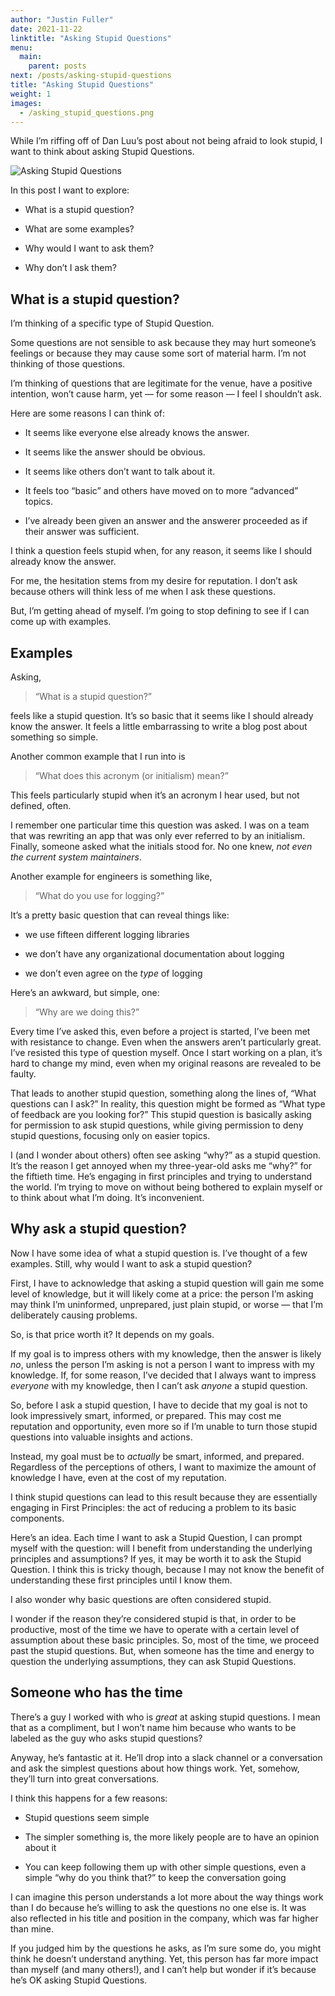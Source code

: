 ```yaml
---
author: "Justin Fuller"
date: 2021-11-22
linktitle: "Asking Stupid Questions"
menu:
  main:
    parent: posts
next: /posts/asking-stupid-questions
title: "Asking Stupid Questions"
weight: 1
images:
  - /asking_stupid_questions.png
--- 
```


While I’m riffing off of Dan Luu’s post about not being afraid to look stupid, I want to think about asking Stupid Questions.

![Asking Stupid Questions](/asking_stupid_questions.png)

In this post I want to explore:

* What is a stupid question?

* What are some examples?

* Why would I want to ask them?

* Why don’t I ask them?

## What is a stupid question?

I’m thinking of a specific type of Stupid Question. 

Some questions are not sensible to ask because they may hurt someone’s feelings or because they may cause some sort of material harm. I’m not thinking of those questions. 

I’m thinking of questions that are legitimate for the venue, have a positive intention, won’t cause harm, yet — for some reason — I feel I shouldn’t ask.

Here are some reasons I can think of:

* It seems like everyone else already knows the answer.

* It seems like the answer should be obvious.

* It seems like others don’t want to talk about it.

* It feels too “basic” and others have moved on to more “advanced” topics.

* I’ve already been given an answer and the answerer proceeded as if their answer was sufficient.

I think a question feels stupid when, for any reason, it seems like I should already know the answer.

For me, the hesitation stems from my desire for reputation. I don’t ask because others will think less of me when I ask these questions.

But, I’m getting ahead of myself. I’m going to stop defining to see if I can come up with examples.

## Examples

Asking,
> “What is a stupid question?” 

feels like a stupid question. It’s so basic that it seems like I should already know the answer. It feels a little embarrassing to write a blog post about something so simple.

Another common example that I run into is 
> “What does this acronym (or initialism) mean?” 

This feels particularly stupid when it’s an acronym I hear used, but not defined, often.

I remember one particular time this question was asked. I was on a team that was rewriting an app that was only ever referred to by an initialism. Finally, someone asked what the initials stood for. No one knew, *not even the current system maintainers*.

Another example for engineers is something like, 
> “What do you use for logging?” 

It’s a pretty basic question that can reveal things like: 

* we use fifteen different logging libraries

* we don’t have any organizational documentation about logging

* we don’t even agree on the *type* of logging

Here’s an awkward, but simple, one: 
> “Why are we doing this?” 

Every time I’ve asked this, even before a project is started, I’ve been met with resistance to change. Even when the answers aren’t particularly great. I’ve resisted  this type of question myself. Once I start working on a plan, it’s hard to change my mind, even when my original reasons are revealed to be faulty.

That leads to another stupid question, something along the lines of, “What questions can I ask?” In reality, this question might be formed as “What type of feedback are you looking for?” This stupid question is basically asking for permission to ask stupid questions, while giving permission to deny stupid questions, focusing only on easier topics.

I (and I wonder about others) often see asking “why?” as a stupid question. It’s the reason I get annoyed when my three-year-old asks me “why?” for the fiftieth time. He’s engaging in first principles and trying to understand the world. I’m trying to move on without being bothered to explain myself or to think about what I’m doing. It’s inconvenient.

## Why ask a stupid question?

Now I have some idea of what a stupid question is. I’ve thought of a few examples. Still, why would I want to ask a stupid question?

First, I have to acknowledge that asking a stupid question will gain me some level of knowledge, but it will likely come at a price: the person I’m asking may think I’m uninformed, unprepared, just plain stupid, or worse — that I’m deliberately causing problems.

So, is that price worth it? It depends on my goals.

If my goal is to impress others with my knowledge, then the answer is likely *no*, unless the person I’m asking is not a person I want to impress with my knowledge. If, for some reason, I’ve decided that I always want to impress *everyone* with my knowledge, then I can’t ask *anyone* a stupid question.

So, before I ask a stupid question, I have to decide that my goal is not to look impressively smart, informed, or prepared. This may cost me reputation and opportunity, even more so if I’m unable to turn those stupid questions into valuable insights and actions.

Instead, my goal must be to *actually* be smart, informed, and prepared. Regardless of the perceptions of others, I want to maximize the amount of knowledge I have, even at the cost of my reputation.

I think stupid questions can lead to this result because they are essentially engaging in First Principles: the act of reducing a problem to its basic components. 

Here’s an idea. Each time I want to ask a Stupid Question, I can prompt myself with the question: will I benefit from understanding the underlying principles and assumptions? If yes, it may be worth it to ask the Stupid Question. I think this is tricky though, because I may not know the benefit of understanding these first principles until I know them.

I also wonder why basic questions are often considered stupid.

I wonder if the reason they’re considered stupid is that, in order to be productive, most of the time we have to operate with a certain level of assumption about these basic principles. So, most of the time, we proceed past the stupid questions. But, when someone has the time and energy to question the underlying assumptions, they can ask Stupid Questions.

## Someone who has the time

There’s a guy I worked with who is *great* at asking stupid questions. I mean that as a compliment, but I won’t name him because who wants to be labeled as the guy who asks stupid questions?

Anyway, he’s fantastic at it. He’ll drop into a slack channel or a conversation and ask the simplest questions about how things work. Yet, somehow, they’ll turn into great conversations. 

I think this happens for a few reasons:

* Stupid questions seem simple

* The simpler something is, the more likely people are to have an opinion about it

* You can keep following them up with other simple questions, even a simple “why do you think that?” to keep the conversation going

I can imagine this person understands a lot more about the way things work than I do because he’s willing to ask the questions no one else is. It was also reflected in his title and position in the company, which was far higher than mine. 

If you judged him by the questions he asks, as I’m sure some do, you might think he doesn’t understand anything. Yet, this person has far more impact than myself (and many others!), and I can’t help but wonder if it’s because he’s OK asking Stupid Questions.


